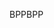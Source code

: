 <span data-ttu-id="d78f2-101">BPP</span><span class="sxs-lookup"><span data-stu-id="d78f2-101">BPP</span></span>